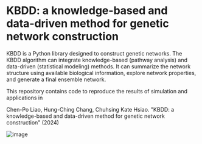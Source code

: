 # KBDD: a knowledge-based and data-driven method for genetic network construction

KBDD is a Python library designed to construct genetic networks. The KBDD algorithm can integrate knowledge-based (pathway analysis) and data-driven (statistical modeling) methods. It can summarize the network structure using available biological information, explore network properties, and generate a final ensemble network. 

This repository contains code to reproduce the results of simulation and applications in

Chen-Po Liao, Hung-Ching Chang, Chuhsing Kate Hsiao. "KBDD: a knowledge-based and data-driven method for genetic network construction" (2024)

![image](https://github.com/Chen-Po/KBDD/assets/109202495/5c619eda-8f82-488b-b9cc-9bc76d1e6a7f)
